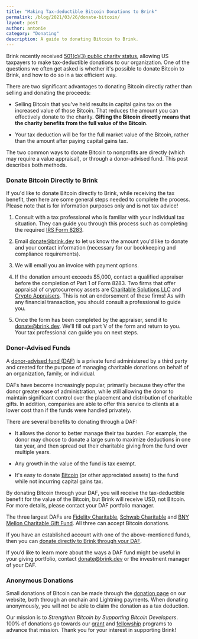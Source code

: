```yaml
---
title: "Making Tax-deductible Bitcoin Donations to Brink"
permalink: /blog/2021/03/26/donate-bitcoin/
layout: post
author: antonie
category: "Donating"
description: A guide to donating Bitcoin to Brink.
---
```


Brink recently received [501(c)(3) public charity status][IRS status], allowing
US taxpayers to make tax-deductible donations to our organization. One of the
questions we often get asked is whether it's possible to donate Bitcoin to
Brink, and how to do so in a tax efficient way.

There are two significant advantages to donating Bitcoin directly rather than
selling and donating the proceeds:

- Selling Bitcoin that you've held results in capital gains tax on the
  increased value of those Bitcoin. That reduces the amount you can effectively
  donate to the charity. **Gifting the Bitcoin directly means that the charity
  benefits from the full value of the Bitcoin**.

- Your tax deduction will be for the full market value of the Bitcoin, rather
  than the amount after paying capital gains tax.

The two common ways to donate Bitcoin to nonprofits are directly (which may
require a value appraisal), or through a donor-advised fund. This post
describes both methods.

### Donate Bitcoin Directly to Brink

If you'd like to donate Bitcoin directly to Brink, while receiving the tax
benefit, then here are some general steps needed to complete the process.
Please note that is for information purposes only and is not tax advice!

1. Consult with a tax professional who is familiar with your individual tax
   situation. They can guide you through this process such as completing the
   required [IRS Form 8283][IRS Form 8283].

2. Email [donate@brink.dev][donate email] to let us know the amount you'd like
   to donate and your contact information (necessary for our bookkeeping and
   compliance requirements).

3. We will email you an invoice with payment options.

4. If the donation amount exceeds $5,000, contact a qualified appraiser before
   the completion of Part 1 of Form 8283. Two firms that offer appraisal of
   cryptocurrency assets are [Charitable Solutions LLC][Charitable Solutions LLC]
   and [Crypto Appraisers][Crypto Appraisers]. This is not an endorsement of these
   firms! As with any financial transaction, you should consult a professional to
   guide you.

5. Once the form has been completed by the appraiser, send it to
   [donate@brink.dev][donate email]. We'll fill out part V of the form and
   return to you. Your tax professional can guide you on next steps.

### Donor-Advised Funds

A [donor-advised fund (DAF)][DAF] is a private fund administered by a third
party and created for the purpose of managing charitable donations on behalf of
an organization, family, or individual.

DAFs have become increasingly popular, primarily because they
offer the donor greater ease of administration, while still allowing the donor
to maintain significant control over the placement and distribution of
charitable gifts. In addition, companies are able to offer this service to
clients at a lower cost than if the funds were handled privately.

There are several benefits to donating through a DAF:

* It allows the donor to better manage their tax burden. For example, the donor
  may choose to donate a large sum to maximize deductions in one tax year, and
  then spread out their charitable giving from the fund over multiple years.

* Any growth in the value of the fund is tax exempt.

* It's easy to donate [Bitcoin][Fidelity BTC] (or other appreciated assets) to the
  fund while not incurring capital gains tax.
  
By donating Bitcoin through your DAF, you will receive the tax-deductible
benefit for the value of the Bitcoin, but Brink will receive USD, not Bitcoin.
For more details, please contact your DAF portfolio manager.

The three largest DAFs are [Fidelity Charitable][Fidelity], [Schwab
Charitable][Schwab] and [BNY Mellon Charitable Gift Fund][BNY]. All three can accept
Bitcoin donations.

If you have an established account with one of the above-mentioned funds, then
you can [donate directly to Brink through your DAF][Brink DAF].

If you’d like to learn more about the ways a DAF fund might be useful
in your giving portfolio, contact [donate@brink.dev][donate email] or the
investment manager of your DAF.

### Anonymous Donations

Small donations of Bitcoin can be made through the [donation page][] on our
website, both through an onchain and Lightning payments. When donating
anonymously, you will not be able to claim the donation as a tax deduction.

Our mission is to _Strengthen Bitcoin by Supporting Bitcoin Developers_.
100% of donations go towards our [grant][] and [fellowship][] programs to
advance that mission. Thank you for your interest in supporting Brink!

[IRS status]: /blog/2021/01/21/501c3-approved/
[DAF]: https://www.investopedia.com/terms/d/donoradvisedfund.asp
[Fidelity BTC]: https://www.fidelitycharitable.org/giving-account/what-you-can-donate/donating-bitcoin-to-charity.html
[Fidelity]: https://www.fidelitycharitable.org/
[Schwab]: https://www.schwabcharitable.org/
[BNY]: https://bnymelloncharitablegiftfund.org/bnym/
[Brink DAF]: https://www.dafdirect.org/DAFDirect/daflink?_dafdirect_settings=ODUyOTE5MTM2XzIxMTFfYWJlNTBiNDItY2EyMC00YjYxLThhODctZDk0ZDZhMTRjZmIz&designatedText=UHJvZ3JhbXM=
[IRS Form 8283]:  https://www.irs.gov/forms-pubs/about-form-8283
[Charitable Solutions LLC]: https://charitablesolutionsllc.com/virtual-currency-appraisals/
[Crypto Appraisers]: https://cryptoappraisers.com/
[grant]: /programs#grants
[fellowship]: /programs#fellowship
[donate email]: mailto:donate@brink.dev
[donation page]: /donate
